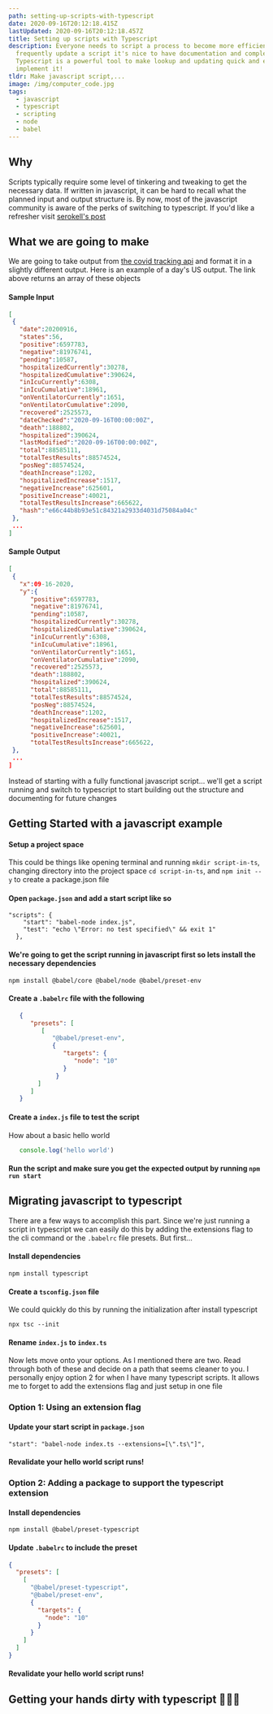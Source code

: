 ```yaml
---
path: setting-up-scripts-with-typescript
date: 2020-09-16T20:12:18.415Z
lastUpdated: 2020-09-16T20:12:18.457Z
title: Setting up scripts with Typescript
description: Everyone needs to script a process to become more efficient. If we
  frequently update a script it's nice to have documentation and completion.
  Typescript is a powerful tool to make lookup and updating quick and easy. Lets
  implement it!
tldr: Make javascript script,...
image: /img/computer_code.jpg
tags:
  - javascript
  - typescript
  - scripting
  - node
  - babel
---
```

## Why

Scripts typically require some level of tinkering and tweaking to get the necessary data. If written in javascript, it can be hard to recall what the planned input and output structure is. By now, most of the javascript community is aware of the perks of switching to typescript. If you'd like a refresher visit [serokell's post](https://serokell.io/blog/why-typescript)

## What we are going to make

We are going to take output from [the covid tracking api](https://api.covidtracking.com/v1/us/daily.json) and format it in a slightly different output. Here is an example of a day's US output. The link above returns an array of these objects

#### Sample Input

```json
[
 {
   "date":20200916,
   "states":56,
   "positive":6597783,
   "negative":81976741,
   "pending":10587,
   "hospitalizedCurrently":30278,
   "hospitalizedCumulative":390624,
   "inIcuCurrently":6308,
   "inIcuCumulative":18961,
   "onVentilatorCurrently":1651,
   "onVentilatorCumulative":2090,
   "recovered":2525573,
   "dateChecked":"2020-09-16T00:00:00Z",
   "death":188802,
   "hospitalized":390624,
   "lastModified":"2020-09-16T00:00:00Z",
   "total":88585111,
   "totalTestResults":88574524,
   "posNeg":88574524,
   "deathIncrease":1202,
   "hospitalizedIncrease":1517,
   "negativeIncrease":625601,
   "positiveIncrease":40021,
   "totalTestResultsIncrease":665622,
   "hash":"e66c44b8b93e51c84321a2933d4031d75084a04c"
 },
 ...
]
```

#### Sample Output

```json
[
 {
   "x":09-16-2020,
   "y":{
      "positive":6597783,
      "negative":81976741,
      "pending":10587,
      "hospitalizedCurrently":30278,
      "hospitalizedCumulative":390624,
      "inIcuCurrently":6308,
      "inIcuCumulative":18961,
      "onVentilatorCurrently":1651,
      "onVentilatorCumulative":2090,
      "recovered":2525573,
      "death":188802,
      "hospitalized":390624,
      "total":88585111,
      "totalTestResults":88574524,
      "posNeg":88574524,
      "deathIncrease":1202,
      "hospitalizedIncrease":1517,
      "negativeIncrease":625601,
      "positiveIncrease":40021,
      "totalTestResultsIncrease":665622,
 },
 ...
]
```

Instead of starting with a fully functional javascript script... we'll get a script running and switch to typescript to start building out the structure and documenting for future changes

## Getting Started with a javascript example

#### Setup a project space

   This could be things like opening terminal and running `mkdir script-in-ts`, changing directory into the project space `cd script-in-ts`, and `npm init --y` to create a package.json file

#### Open `package.json` and add a start script like so

```
"scripts": {
    "start": "babel-node index.js",
    "test": "echo \"Error: no test specified\" && exit 1"
  },
```

#### We're going to get the script running in javascript first so lets install the necessary dependencies

   `npm install @babel/core @babel/node @babel/preset-env`

#### Create a `.babelrc` file with the following

   ```json
      {       
         "presets": [
            [
               "@babel/preset-env",
               {
                  "targets": {
                     "node": "10"
                  }
                }
           ]
         ]
      }
   ```

####  Create a `index.js` file to test the script

   How about a basic hello world
   
   ```js
      console.log('hello world')
   ```

#### Run the script and make sure you get the expected output by running `npm run start`


## Migrating javascript to typescript

There are a few ways to accomplish this part. Since we're just running a script in typescript we can easily do this by adding the extensions flag to the cli command or the `.babelrc` file presets. But first...

#### Install dependencies

`npm install typescript`

#### Create a `tsconfig.json` file 

We could quickly do this by running the initialization after install typescript

`npx tsc --init`

#### Rename `index.js` to `index.ts`

Now lets move onto your options. As I mentioned there are two. Read through both of these and decide on a path that seems cleaner to you. I personally enjoy option 2 for when I have many typescript scripts. It allows me to forget to add the extensions flag and just setup in one file

### Option 1: Using an extension flag

#### Update your start script in `package.json`

`"start": "babel-node index.ts --extensions=[\".ts\"]",`

#### Revalidate your hello world script runs!

### Option 2: Adding a package to support the typescript extension

#### Install dependencies

`npm install @babel/preset-typescript`

#### Update `.babelrc` to include the preset

```json
{
  "presets": [
    [
      "@babel/preset-typescript",
      "@babel/preset-env",
      {
        "targets": {
          "node": "10"
        }
      }
    ]
  ]
}
```

#### Revalidate your hello world script runs!



## Getting your hands dirty with typescript 👨🏻‍💻


